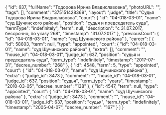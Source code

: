{
    "id": 637,
    "fullName": "Тодорова Ирина Владиславовна",
    "photoURL": "",
    "tags": [],
    "comment": "375151428369",
    "layout": "judge",
    "title": "Судья Тодорова Ирина Владиславовна",
    "court": {
        "id": "04-018-03-01",
        "name": "суд Щучинского района",
        "position": "судья и председатель суда",
        "termType": "indefinitely",
        "term": null,
        "description": "c 31.07.2017, бессрочно, по указу 268",
        "timestamp": "31.07.2017"
    },
    "previousCourt": {
        "id": "04-018-03-01",
        "name": "суд Щучинского района"
    },
    "career": [
        {
            "id": 58603,
            "term": null,
            "type": "appointed",
            "court": {
                "id": "04-018-03-01",
                "name": "суд Щучинского района"
            },
            "extra": [],
            "comment": "",
            "house_id": "04-018-03-01",
            "judge_id": 637,
            "position": "судья и председатель суда",
            "term_type": "indefinitely",
            "timestamp": "2017-07-31",
            "decree_number": "268"
        },
        {
            "id": 4548,
            "term": 5,
            "type": "appointed",
            "court": {
                "id": "04-018-03-01",
                "name": "суд Щучинского района"
            },
            "extra": {
                "judge_id": 3473
            },
            "comment": "",
            "house_id": "04-018-03-01",
            "judge_id": 637,
            "position": "судья",
            "term_type": "years",
            "timestamp": "2010-03-05",
            "decree_number": "138"
        },
        {
            "id": 4547,
            "term": null,
            "type": "appointed",
            "court": {
                "id": "04-018-03-01",
                "name": "суд Щучинского района"
            },
            "extra": {
                "judge_id": 3473
            },
            "comment": "",
            "house_id": "04-018-03-01",
            "judge_id": 637,
            "position": "судья",
            "term_type": "indefinitely",
            "timestamp": "2005-04-07",
            "decree_number": "167"
        }
    ]
}